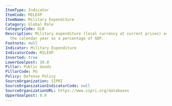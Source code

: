 ```yaml
---
ItemType: Indicator
ItemCode: MILEXP
ItemName: Military Expenditure
Category: Global Role
CategoryCode: GLB
Description: Military expenditure (local currency at current prices) according to
  the calendar year as a percentage of GDP.
Footnote: null
Indicator: Military Expenditure
IndicatorCode: MILEXP
Inverted: true
LowerGoalpost: 10.0
Pillar: Public Goods
PillarCode: PG
Policy: Defense Policy
SourceOrganization: SIPRI
SourceOrganizationIndicatorCode: null
SourceOrganizationURL: https://www.sipri.org/databases
UpperGoalpost: 0.0
---
```


